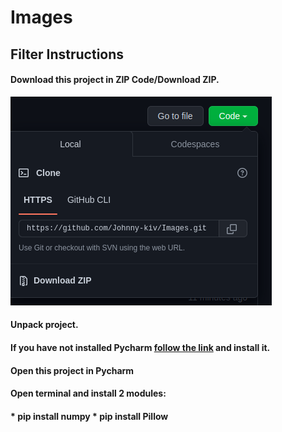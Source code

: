 <h1>Images</h1> 
<h2>Filter Instructions</h2>
<h4>Download this project in ZIP Code/Download ZIP.</h4>

![re.png](re.png)

<h4>Unpack project.</h4>

<h4>If you have not installed Pycharm <a href="https://www.jetbrains.com/pycharm/">follow the link</a> and install it.</h4>
<h4>Open this project in Pycharm</h4>
<h4>Open terminal and install 2 modules:<h4>
* pip install numpy
* pip install Pillow